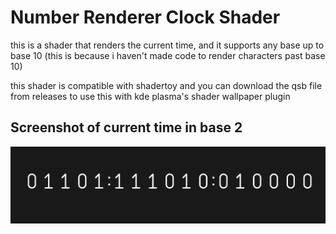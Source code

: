 # Number Renderer Clock Shader
this is a shader that renders the current time, and it supports any base up to base 10 (this is because i haven't made code to render characters past base 10)

this shader is compatible with shadertoy and you can download the qsb file from releases to use this with kde plasma's shader wallpaper plugin

## Screenshot of current time in base 2
![screenshot](screenshot.png)
